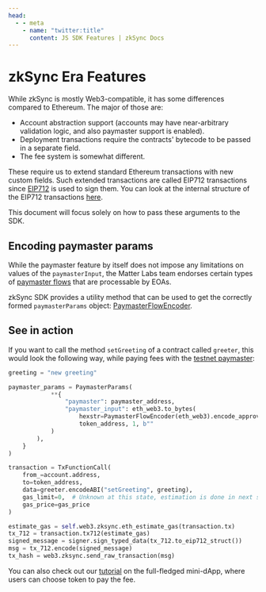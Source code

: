 ```yaml
---
head:
  - - meta
    - name: "twitter:title"
      content: JS SDK Features | zkSync Docs
---
```


# zkSync Era Features

While zkSync is mostly Web3-compatible, it has some differences compared to Ethereum. The major of those are:

- Account abstraction support (accounts may have near-arbitrary validation logic, and also paymaster support is enabled).
- Deployment transactions require the contracts' bytecode to be passed in a separate field.
- The fee system is somewhat different.

These require us to extend standard Ethereum transactions with new custom fields. Such extended transactions are called EIP712 transactions since
[EIP712](https://eips.ethereum.org/EIPS/eip-712) is used to sign them. You can look at the internal structure of the EIP712 transactions [here](../../../../zk-stack/concepts/transaction-lifecycle.md#eip-712-0x71).

This document will focus solely on how to pass these arguments to the SDK.

## Encoding paymaster params

While the paymaster feature by itself does not impose any limitations on values of the `paymasterInput`, the Matter Labs team endorses certain types of [paymaster flows](../../../developer-reference/account-abstraction.md#built-in-paymaster-flows) that are processable by EOAs.

zkSync SDK provides a utility method that can be used to get the correctly formed `paymasterParams` object: [PaymasterFlowEncoder](./paymaster-utils.md#encodeapprovalbased).

## See in action

If you want to call the method `setGreeting` of a contract called `greeter`, this would look the following way, while paying fees with the [testnet paymaster](../../../developer-reference/account-abstraction.md#testnet-paymaster):

```python
greeting = "new greeting"

paymaster_params = PaymasterParams(
            **{
                "paymaster": paymaster_address,
                "paymaster_input": eth_web3.to_bytes(
                    hexstr=PaymasterFlowEncoder(eth_web3).encode_approval_based(
                    token_address, 1, b""
            )
        ),
    }
)

transaction = TxFunctionCall(
    from_=account.address,
    to=token_address,
    data=greeter.encodeABI("setGreeting", greeting),
    gas_limit=0,  # Unknown at this state, estimation is done in next step
    gas_price=gas_price
)

estimate_gas = self.web3.zksync.eth_estimate_gas(transaction.tx)
tx_712 = transaction.tx712(estimate_gas)
signed_message = signer.sign_typed_data(tx_712.to_eip712_struct())
msg = tx_712.encode(signed_message)
tx_hash = web3.zksync.send_raw_transaction(msg)
```

You can also check out our [tutorial](../../../quick-start/hello-world.md) on the full-fledged mini-dApp, where users can choose token to pay the fee.
